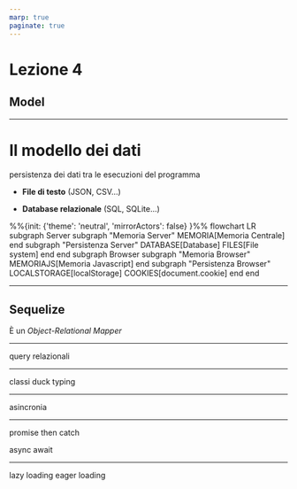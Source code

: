 ```yaml
---
marp: true
paginate: true
---
```


<!-- _backgroundColor: var(--main-color) -->
<!-- _color: white -->
<!-- _paginate: false -->

# Lezione 4
## Model

---

<script src="../node_modules/mermaid/dist/mermaid.min.js"></script>
<script>mermaid.initialize({startOnLoad:true, theme:"forest", mirrorActors:false});</script>

<link rel="stylesheet" href="res/styles.css">
<link rel="stylesheet" href="res/fontawesome.css">

# Il modello dei dati

<div class="container">
<div class="content">

persistenza dei dati tra le esecuzioni del programma

- **File di testo** (JSON, CSV...)

- **Database relazionale** (SQL, SQLite...)
</div>
<div class="content">
<div class="mermaid">
%%{init: {'theme': 'neutral', 'mirrorActors': false} }%%
flowchart LR
	subgraph Server
		subgraph "Memoria Server"
			MEMORIA[Memoria Centrale]
		end
		subgraph "Persistenza Server"
			DATABASE[Database]
			FILES[File system]
		end
	end
	subgraph Browser
		subgraph "Memoria Browser"
			MEMORIAJS[Memoria Javascript]
		end
		subgraph "Persistenza Browser"
			LOCALSTORAGE[localStorage]
			COOKIES[document.cookie]
		end
	end
</div>
</div>
</div>

---

## Sequelize

È un *Object-Relational Mapper*

---

query relazionali

---

classi
duck typing

---

asincronia

---

promise
then
catch

async
await

---

lazy loading
eager loading
